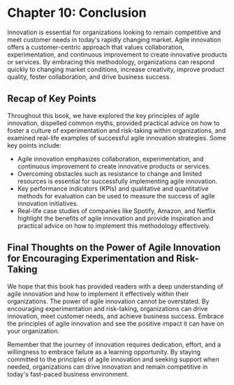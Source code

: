 Chapter 10: Conclusion
======================

Innovation is essential for organizations looking to remain competitive and meet customer needs in today's rapidly changing market. Agile innovation offers a customer-centric approach that values collaboration, experimentation, and continuous improvement to create innovative products or services. By embracing this methodology, organizations can respond quickly to changing market conditions, increase creativity, improve product quality, foster collaboration, and drive business success.

Recap of Key Points
-------------------

Throughout this book, we have explored the key principles of agile innovation, dispelled common myths, provided practical advice on how to foster a culture of experimentation and risk-taking within organizations, and examined real-life examples of successful agile innovation strategies. Some key points include:

* Agile innovation emphasizes collaboration, experimentation, and continuous improvement to create innovative products or services.
* Overcoming obstacles such as resistance to change and limited resources is essential for successfully implementing agile innovation.
* Key performance indicators (KPIs) and qualitative and quantitative methods for evaluation can be used to measure the success of agile innovation initiatives.
* Real-life case studies of companies like Spotify, Amazon, and Netflix highlight the benefits of agile innovation and provide inspiration and practical advice on how to implement this methodology effectively.

Final Thoughts on the Power of Agile Innovation for Encouraging Experimentation and Risk-Taking
-----------------------------------------------------------------------------------------------

We hope that this book has provided readers with a deep understanding of agile innovation and how to implement it effectively within their organizations. The power of agile innovation cannot be overstated. By encouraging experimentation and risk-taking, organizations can drive innovation, meet customer needs, and achieve business success. Embrace the principles of agile innovation and see the positive impact it can have on your organization.

Remember that the journey of innovation requires dedication, effort, and a willingness to embrace failure as a learning opportunity. By staying committed to the principles of agile innovation and seeking support when needed, organizations can drive innovation and remain competitive in today's fast-paced business environment.


